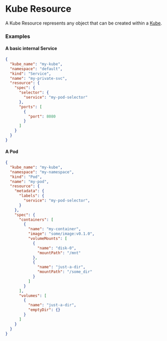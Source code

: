 # Kube Resource

A Kube Resource represents any object that can be created within a
[Kube](kube.md).

### Examples

#### A basic internal Service

```json
{
  "kube_name": "my-kube",
  "namespace": "default",
  "kind": "Service",
  "name": "my-private-svc",
  "resource": {
    "spec": {
      "selector": {
        "service": "my-pod-selector"
      },
      "ports": [
        {
          "port": 8080
        }
      ]
    }
  }
}
```

#### A Pod

```json
{
  "kube_name": "my-kube",
  "namespace": "my-namespace",
  "kind": "Pod",
  "name": "my-pod",
  "resource": {
    "metadata": {
      "labels": {
        "service": "my-pod-selector",
      }
    },
    "spec": {
      "containers": [
        {
          "name": "my-container",
          "image": "some/image:v0.1.0",
          "volumeMounts": [
            {
              "name": "disk-0",
              "mountPath": "/mnt"
            },
            {
              "name": "just-a-dir",
              "mountPath": "/some_dir"
            }
          ]
        }
      ],
      "volumes": [
        {
          "name": "just-a-dir",
          "emptyDir": {}
        }
      ]
    }
  }
}
```
